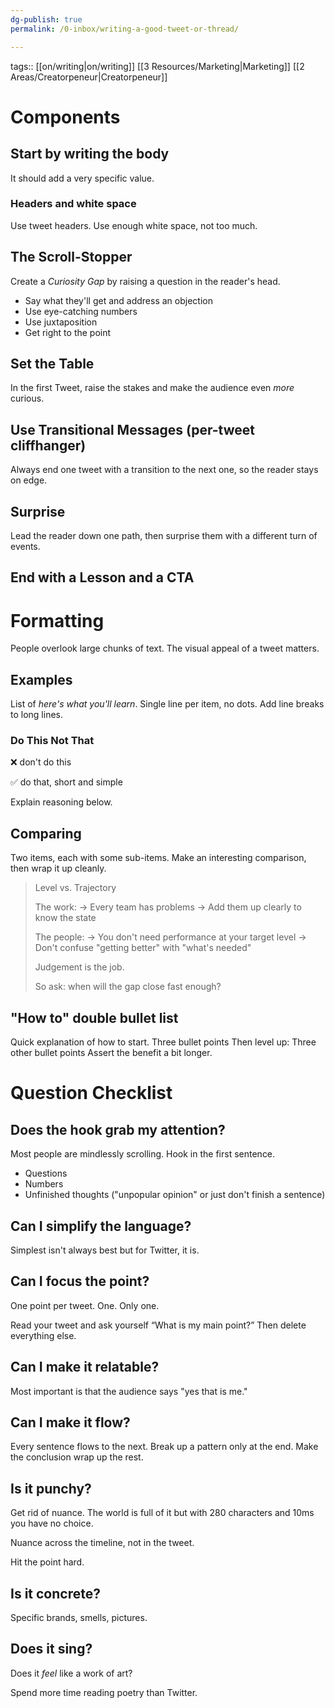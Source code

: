 ```yaml
---
dg-publish: true
permalink: /0-inbox/writing-a-good-tweet-or-thread/

---
```


tags:: [[on/writing\|on/writing]] [[3 Resources/Marketing\|Marketing]] [[2 Areas/Creatorpeneur\|Creatorpeneur]] 

# Components
## Start by writing the body
It should add a very specific value.

### Headers and white space
Use tweet headers.
Use enough white space, not too much.

## The Scroll-Stopper
Create a *Curiosity Gap* by raising a question in the reader's head.

- Say what they'll get and address an objection
- Use eye-catching numbers
- Use juxtaposition
- Get right to the point

## Set the Table
In the first Tweet, raise the stakes and make the audience even *more* curious.

## Use Transitional Messages (per-tweet cliffhanger)
Always end one tweet with a transition to the next one, so the reader stays on edge.

## Surprise
Lead the reader down one path, then surprise them with a different turn of events.

## End with a Lesson and a CTA

# Formatting
People overlook large chunks of text.
The visual appeal of a tweet matters.

## Examples

List of *here's what you'll learn*. Single line per item, no dots. Add line breaks to long lines.

### Do This Not That
❌ don't do this

✅ do that, short and simple

Explain reasoning below.

## Comparing
Two items, each with some sub-items. Make an interesting comparison, then wrap it up cleanly.

> Level vs. Trajectory
> 
> The work:
> -> Every team has problems
> -> Add them up clearly to know the state
> 
> The people:
> -> You don't need performance at your target level
> -> Don't confuse "getting better" with "what's needed"
> 
> Judgement is the job.
>
> So ask: when will the gap close fast enough?

## "How to" double bullet list
Quick explanation of how to start.
Three bullet points
Then level up:
Three other bullet points
Assert the benefit a bit longer.
# Question Checklist
## Does the hook grab my attention?
Most people are mindlessly scrolling. Hook in the first sentence.

- Questions
- Numbers
- Unfinished thoughts ("unpopular opinion" or just don't finish a sentence)

## Can I simplify the language?
Simplest isn't always best but for Twitter, it is.

## Can I focus the point?
One point per tweet. One. Only one.

Read your tweet and ask yourself “What is my main point?” Then delete everything else.

## Can I make it relatable?
Most important is that the audience says "yes that is me."

## Can I make it flow?
Every sentence flows to the next.
Break up a pattern only at the end.
Make the conclusion wrap up the rest.

## Is it punchy?
Get rid of nuance. The world is full of it but with 280 characters and 10ms you have no choice.

Nuance across the timeline, not in the tweet.

Hit the point hard.

## Is it concrete?
Specific brands, smells, pictures.

## Does it sing?
Does it *feel* like a work of art?

Spend more time reading poetry than Twitter.